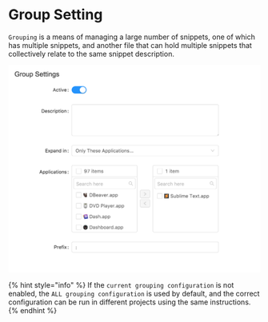 # Group Setting

`Grouping` is a means of managing a large number of snippets, one of which has multiple snippets, and another file that can hold multiple snippets that collectively relate to the same snippet description.

![](../.gitbook/assets/image%20%287%29.png)

{% hint style="info" %}
If the `current grouping configuration` is not enabled, the `ALL grouping configuration` is used by default, and the correct configuration can be run in different projects using the same instructions.
{% endhint %}

